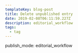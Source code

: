 ```yaml
---
templateKey: blog-post
title: Delete unpublished entry
date: 2019-02-08T06:11:59.227Z
description: editorial_workflow
tags:
  - tag
---
```

publish_mode: editorial_workflow
